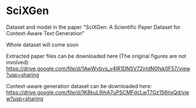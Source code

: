 # SciXGen
Dataset and model in the paper "SciXGen: A Scientific Paper Dataset for Context-Aware Text Generation"

Whole dataset will come soon

Extracted paper files can be downloaded here (The original figures are not involved): https://drive.google.com/file/d/1AwWvbvs_v4IR1DN5V72jrIdN0fsk0F57/view?usp=sharing

Context-aware generation dataset can be downloaded here: https://drive.google.com/file/d/1K8kuL9jhA7uPSCMFdcLwT7Gz156tjxQd/view?usp=sharing
